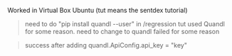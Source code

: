 Worked in Virtual Box Ubuntu
(tut means the sentdex tutorial)

>need to do "pip install quandl --user" in /regression
>tut used Quandl for some reason. need to change to quandl
>failed for some reason

>success after adding quandl.ApiConfig.api_key = "key"


